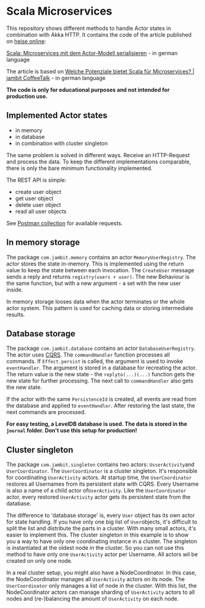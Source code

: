 Scala Microservices
===================

This repository shows different methods to handle Actor states in combination with Akka HTTP. It contains the code of
the article published on [heise online](https://www.heise.de/):

[Scala: Microservices mit dem Actor-Modell serialisieren](https://www.heise.de/hintergrund/Scala-Microservices-mit-dem-Actor-Modell-serialisieren-5075590.html) - in german language

The article is based on [Welche Potenziale bietet Scala für Microservices? | jambit CoffeeTalk](https://www.youtube.com/watch?v=Gd4Lzj3RHTY) - in german language

__The code is only for educational purposes and not intended for production use.__

Implemented Actor states
------------------------

- in memory
- in database
- in combination with cluster singleton

The same problem is solved in different ways. Receive an HTTP-Request and process the data. To keep the different
implementations comparable, there is only the bare minimum functionality implemented.

The REST API is simple:

- create user object
- get user object
- delete user object
- read all user objects

See [Postman collection](./scala-microservice.postman_collection.json) for available requests.

In memory storage
-----------------

The package `com.jambit.memory` contains an actor `MemoryUserRegistry`. The actor stores the state in-memory. This is
implemented using the return value to keep the state between each invocation. The `CreateUser` message sends a reply
and returns `registry(users + user)`. The new Behaviour is the same function, but with a new argument - a set with the
new user inside.

In memory storage looses data when the actor terminates or the whole actor system. This pattern is used for caching
data or storing intermediate results.

Database storage
----------------

The package `com.jambit.database` contains an actor `DatabaseUserRegistry`. The actor uses
[CQRS](https://martinfowler.com/bliki/CQRS.html). The `commandHandler` function processes all commands. If
`Effect.persist` is called, the argument is used to invoke `eventHandler`. The argument is stored in a database for
recreating the actor. The return value is the new state - the `replyto(...)(...)` function gets the new state for
further processing. The next call to `commandHandler` also gets the new state.

If the actor with the same `PersistenceId` is created, all events are read from the database and applied to
`eventHandler`. After restoring the last state, the next commands are processed.

__For easy testing, a LevelDB database is used. The data is stored in the `journal` folder. Don't use this setup for
production!__

Cluster singleton
-----------------

The package `com.jambit.singleton` contains two actors: `UsserActivity`and `UserCoordinator`. The `UserCoordinator` is
a cluster singleton. It's responsible for coordinating `UserActivity` actors.
At startup time, the `UserCoordinator` restores all Usernames from its persistent state with CQRS. Every Username is
also a name of a child actor of`UserActivity`. Like the `UserCoordinator` actor, every restored `UserActivity` actor
gets its persistent state from the database.

The difference to 'database storage' is, every `User` object has its own actor for state handling. If you have only one
big list of `User`objects, it's difficult to split the list and distribute the parts in a cluster. With many small
actors, it's easier to implement this. The cluster singleton in this example is to show you a way to have only one
coordinating instance in a cluster. The singleton is instantiated at the oldest node in the cluster. So you can not use
this method to have only one `UserActivity` actor per Username. All actors wil be created on only one node.

In a real cluster setup, you might also have a NodeCoordinator. In this case, the NodeCoordinator manages all
`UserActivity` actors on its node. The `UserCoordinator` only manages a list of node in the cluster. With this list, the
NodeCoordinator actors can manage sharding of `UserActivity` actors to all nodes and (re-)balancing the amount of
`UserActivity` on each node.
